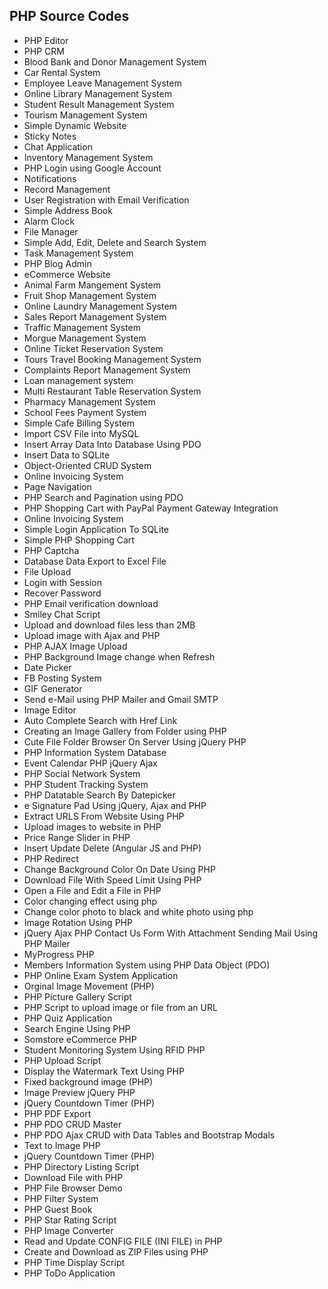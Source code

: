 <h2> PHP Source Codes </h2>
<ul>

 <li><a target="_blank" href="https://github.com/manjunath5496/PHP-Source-Codes/blob/master/php_1.rar" style="text-decoration:none;">PHP Editor</a></li>
  <li><a target="_blank" href="https://github.com/manjunath5496/PHP-CRM" style="text-decoration:none;">PHP CRM</a></li>
 <li><a target="_blank" href="https://github.com/manjunath5496/PHP-Source-Codes/blob/master/bloodbank and donar management system.rar" style="text-decoration:none;">Blood Bank and Donor Management System</a></li>
 <li><a target="_blank" href="https://github.com/manjunath5496/PHP-Source-Codes/blob/master/Car Rental Portal Project.rar" style="text-decoration:none;">Car Rental System </a></li>
 <li><a target="_blank" href="https://github.com/manjunath5496/PHP-Source-Codes/blob/master/Employee Leave Management System.rar" style="text-decoration:none;">Employee Leave Management System</a></li>
 <li><a target="_blank" href="https://github.com/manjunath5496/PHP-Source-Codes/blob/master/Online Library Management System.rar" style="text-decoration:none;">Online Library Management System</a></li>
 <li><a target="_blank" href="https://github.com/manjunath5496/PHP-Source-Codes/blob/master/Student Result Management System.rar" style="text-decoration:none;">Student Result Management System</a></li>
 <li><a target="_blank" href="https://github.com/manjunath5496/PHP-Source-Codes/blob/master/Tourism Management System.rar" style="text-decoration:none;">Tourism Management System</a></li>
  <li><a target="_blank" href="https://github.com/manjunath5496/PHP-Source-Codes/blob/master/simple-website.rar" style="text-decoration:none;">Simple Dynamic Website</a></li>
   <li><a target="_blank" href="https://github.com/manjunath5496/PHP-Source-Codes/blob/master/stickyNotes-master.rar" style="text-decoration:none;">Sticky Notes</a></li>
     <li><a target="_blank" href="https://github.com/manjunath5496/PHP-Source-Codes/blob/master/Chat-Application.rar" style="text-decoration:none;">Chat Application</a></li>
      <li><a target="_blank" href="https://github.com/manjunath5496/PHP-Source-Codes/blob/master/inventory_2014.rar" style="text-decoration:none;">Inventory Management System</a></li>
   
<li><a target="_blank" href="https://github.com/manjunath5496/PHP-Source-Codes/blob/master/Login with Google.rar" style="text-decoration:none;">PHP Login using Google Account</a></li>
  <li><a target="_blank" href="https://github.com/manjunath5496/PHP-Source-Codes/blob/master/notifications.rar" style="text-decoration:none;">Notifications</a></li>
   <li><a target="_blank" href="https://github.com/manjunath5496/PHP-Source-Codes/blob/master/recordmanagement.rar" style="text-decoration:none;">Record Management</a></li>
     <li><a target="_blank" href="https://github.com/manjunath5496/PHP-Source-Codes/blob/master/signup-email-verification.rar" style="text-decoration:none;">User Registration with Email Verification</a></li>
      <li><a target="_blank" href="https://github.com/manjunath5496/PHP-Source-Codes/blob/master/simple_address_book_php_mysql_pdo.rar" style="text-decoration:none;">Simple Address Book</a></li>
   
   <li><a target="_blank" href="https://github.com/manjunath5496/PHP-Source-Codes/blob/master/alarm_clock.rar" style="text-decoration:none;">Alarm Clock</a></li>
  <li><a target="_blank" href="https://github.com/manjunath5496/PHP-Source-Codes/blob/master/myfilemgr.rar" style="text-decoration:none;">File Manager</a></li>
   <li><a target="_blank" href="https://github.com/manjunath5496/PHP-Source-Codes/blob/master/Simple Add, Edit, Delete and Search System.rar" style="text-decoration:none;">Simple Add, Edit, Delete and Search System</a></li>
     <li><a target="_blank" href="https://github.com/manjunath5496/PHP-Source-Codes/blob/master/tasks.rar" style="text-decoration:none;">Task Management System</a></li>
 
<li><a target="_blank" href="https://github.com/manjunath5496/PHP-Source-Codes/blob/master/PHP-Blog-Admin-master.rar" style="text-decoration:none;">PHP Blog Admin</a></li>
 <li><a target="_blank" href="https://github.com/manjunath5496/PHP-Source-Codes/blob/master/PHP-PDO-eCommerce-Store-master.rar" style="text-decoration:none;">eCommerce Website</a></li>
 
<li><a target="_blank" href="https://github.com/manjunath5496/PHP-Source-Codes/blob/master/Animal Farm Mangement System.rar" style="text-decoration:none;">Animal Farm Mangement System</a></li>
  <li><a target="_blank" href="https://github.com/manjunath5496/PHP-Source-Codes/blob/master/Fruit Shop Management System.rar" style="text-decoration:none;">Fruit Shop Management System</a></li>
   <li><a target="_blank" href="https://github.com/manjunath5496/PHP-Source-Codes/blob/master/Online Laundry Management Project.rar" style="text-decoration:none;">Online Laundry Management System</a></li>
     <li><a target="_blank" href="https://github.com/manjunath5496/PHP-Source-Codes/blob/master/Sales Report Management System.rar" style="text-decoration:none;">Sales Report Management System</a></li>
 
<li><a target="_blank" href="https://github.com/manjunath5496/PHP-Source-Codes/blob/master/Traffic Management System.rar" style="text-decoration:none;">Traffic Management System</a></li>
 
   
  <li><a target="_blank" href="https://github.com/manjunath5496/PHP-Source-Codes/blob/master/Morgue Management System.rar" style="text-decoration:none;">Morgue Management System</a></li>
   <li><a target="_blank" href="https://github.com/manjunath5496/PHP-Source-Codes/blob/master/Online Ticket Reservation System.rar" style="text-decoration:none;">Online Ticket Reservation System</a></li>
     <li><a target="_blank" href="https://github.com/manjunath5496/PHP-Source-Codes/blob/master/Tours Travel Booking Management System.rar" style="text-decoration:none;">Tours Travel Booking Management System</a></li>
 

     
  <li><a target="_blank" href="https://github.com/manjunath5496/PHP-Source-Codes/blob/master/Complaints Report Management System.rar" style="text-decoration:none;">Complaints Report Management System</a></li>
   <li><a target="_blank" href="https://github.com/manjunath5496/PHP-Source-Codes/blob/master/Loan management system.rar" style="text-decoration:none;">Loan management system</a></li>
     <li><a target="_blank" href="https://github.com/manjunath5496/PHP-Source-Codes/blob/master/Multi Restaurant Table Reservation System.rar" style="text-decoration:none;">Multi Restaurant Table Reservation System</a></li>
     
   
<li><a target="_blank" href="https://github.com/manjunath5496/PHP-Source-Codes/blob/master/Pharmacy Management System.rar" style="text-decoration:none;">Pharmacy Management System</a></li>
   <li><a target="_blank" href="https://github.com/manjunath5496/PHP-Source-Codes/blob/master/School Fees Payment System.rar" style="text-decoration:none;">School Fees Payment System</a></li>
     <li><a target="_blank" href="https://github.com/manjunath5496/PHP-Source-Codes/blob/master/Simple Cafe Billing System.rar" style="text-decoration:none;">Simple Cafe Billing System</a></li>
     
<li><a target="_blank" href="https://github.com/manjunath5496/PHP-Source-Codes/blob/master/Import CSV File into MySQL.rar" style="text-decoration:none;">Import CSV File into MySQL</a></li>
     
   
<li><a target="_blank" href="https://github.com/manjunath5496/PHP-Source-Codes/blob/master/Insert Array Data Into Database Using PDO.rar" style="text-decoration:none;">Insert Array Data Into Database Using PDO</a></li>
   <li><a target="_blank" href="https://github.com/manjunath5496/PHP-Source-Codes/blob/master/Insert Data to SQLite.rar" style="text-decoration:none;">Insert Data to SQLite</a></li>
     <li><a target="_blank" href="https://github.com/manjunath5496/PHP-Source-Codes/blob/master/Object-Oriented CRUD System.rar" style="text-decoration:none;">Object-Oriented CRUD System</a></li>
   
<li><a target="_blank" href="https://github.com/manjunath5496/PHP-Source-Codes/blob/master/Online Invoicing System.rar" style="text-decoration:none;">Online Invoicing System</a></li>
   <li><a target="_blank" href="https://github.com/manjunath5496/PHP-Source-Codes/blob/master/Page Navigation.rar" style="text-decoration:none;">Page Navigation</a></li>
     <li><a target="_blank" href="https://github.com/manjunath5496/PHP-Source-Codes/blob/master/PHP Search and Pagination using PDO.rar" style="text-decoration:none;">PHP Search and Pagination using PDO</a></li>
      
<li><a target="_blank" href="https://github.com/manjunath5496/PHP-Source-Codes/blob/master/PHP Shopping Cart with PayPal Payment Gateway Integration.rar" style="text-decoration:none;">PHP Shopping Cart with PayPal Payment Gateway Integration</a></li>
   
<li><a target="_blank" href="https://github.com/manjunath5496/PHP-Source-Codes/blob/master/Online Invoicing System.rar" style="text-decoration:none;">Online Invoicing System</a></li>
   <li><a target="_blank" href="https://github.com/manjunath5496/PHP-Source-Codes/blob/master/Simple Login Application To SQLite.rar" style="text-decoration:none;">Simple Login Application To SQLite</a></li>
     <li><a target="_blank" href="https://github.com/manjunath5496/PHP-Source-Codes/blob/master/Simple PHP Shopping Cart.rar" style="text-decoration:none;">Simple PHP Shopping Cart</a></li>
        
   <li><a target="_blank" href="https://github.com/manjunath5496/PHP-Source-Codes/blob/master/Captcha.rar" style="text-decoration:none;">PHP Captcha</a></li>
   
<li><a target="_blank" href="https://github.com/manjunath5496/PHP-Source-Codes/blob/master/Database Data Export to Excel File.rar" style="text-decoration:none;">Database Data Export to Excel File</a></li>
<li><a target="_blank" href="https://github.com/manjunath5496/PHP-Source-Codes/blob/master/File Upload.rar" style="text-decoration:none;">File Upload</a></li>
<li><a target="_blank" href="https://github.com/manjunath5496/PHP-Source-Codes/blob/master/Login with Session.rar" style="text-decoration:none;">Login with Session</a></li>
   
 <li><a target="_blank" href="https://github.com/manjunath5496/PHP-Source-Codes/blob/master/Recover Password.rar" style="text-decoration:none;">Recover Password</a></li>
     
<li><a target="_blank" href="https://github.com/manjunath5496/PHP-Source-Codes/blob/master/php-email-verification-download.rar" style="text-decoration:none;">PHP Email verification download</a></li>
   
<li><a target="_blank" href="https://github.com/manjunath5496/PHP-Source-Codes/blob/master/smiley-chat-script.rar" style="text-decoration:none;">Smiley Chat Script</a></li>
<li><a target="_blank" href="https://github.com/manjunath5496/PHP-Source-Codes/blob/master/Upload and download files less than 2MB.rar" style="text-decoration:none;">Upload and download files less than 2MB</a></li>
<li><a target="_blank" href="https://github.com/manjunath5496/PHP-Source-Codes/blob/master/upload image with ajax and php.rar" style="text-decoration:none;">Upload image with Ajax and PHP</a></li>
   
 <li><a target="_blank" href="https://github.com/manjunath5496/PHP-Source-Codes/blob/master/PHP AJAX Image Upload.rar" style="text-decoration:none;">PHP AJAX Image Upload</a></li>
     
    
 <li><a target="_blank" href="https://github.com/manjunath5496/PHP-Source-Codes/blob/master/PHP Background Image change when Refresh.rar" style="text-decoration:none;">PHP Background Image change when Refresh</a></li>
        
   
 <li><a target="_blank" href="https://github.com/manjunath5496/PHP-Source-Codes/blob/master/datepicker.rar" style="text-decoration:none;">Date Picker</a></li>
<li><a target="_blank" href="https://github.com/manjunath5496/PHP-Source-Codes/blob/master/fb-posting-system.rar" style="text-decoration:none;">FB Posting System</a></li>
   
 <li><a target="_blank" href="https://github.com/manjunath5496/PHP-Source-Codes/blob/master/GIF Generator.rar" style="text-decoration:none;">GIF Generator</a></li>
     
    
 <li><a target="_blank" href="https://github.com/manjunath5496/PHP-Source-Codes/blob/master/How to Send e-Mail using PHPMailer and Gmail SMTP.rar" style="text-decoration:none;">Send e-Mail using PHP Mailer and Gmail SMTP</a></li>
        
<li><a target="_blank" href="https://github.com/manjunath5496/PHP-Source-Codes/blob/master/image-editor.rar" style="text-decoration:none;">Image Editor</a></li>
<li><a target="_blank" href="https://github.com/manjunath5496/PHP-Source-Codes/blob/master/AutoComplete Search with Href Link [PHP MySQL ].rar" style="text-decoration:none;"> Auto Complete Search with Href Link </a></li>
   
 <li><a target="_blank" href="https://github.com/manjunath5496/PHP-Source-Codes/blob/master/Creating an Image Gallery from Folder using PHP.rar" style="text-decoration:none;">Creating an Image Gallery from Folder using PHP</a></li>
     
<li><a target="_blank" href="https://github.com/manjunath5496/PHP-Source-Codes/blob/master/cute_file_folder_browser_on_server_using_jquery_php.rar" style="text-decoration:none;">Cute File Folder Browser On Server Using jQuery PHP</a></li>
     
    
 <li><a target="_blank" href="https://github.com/manjunath5496/PHP-Source-Codes/blob/master/Information System Database.rar" style="text-decoration:none;">PHP Information System Database</a></li>
        
<li><a target="_blank" href="https://github.com/manjunath5496/PHP-Source-Codes/blob/master/event_calendar_php_jquery_ajax_part2.rar" style="text-decoration:none;">Event Calendar PHP jQuery Ajax</a></li>
<li><a target="_blank" href="https://github.com/manjunath5496/PHP-Source-Codes/blob/master/social_networking_site.rar" style="text-decoration:none;"> PHP Social Network System</a></li>
   
 <li><a target="_blank" href="https://github.com/manjunath5496/PHP-Source-Codes/blob/master/sts.rar" style="text-decoration:none;">PHP Student Tracking System</a></li>
     
  <li><a target="_blank" href="https://github.com/manjunath5496/PHP-Source-Codes/blob/master/datatable-search-by-datepicker.rar" style="text-decoration:none;">PHP Datatable Search By Datepicker</a></li>
     
     
   <li><a target="_blank" href="https://github.com/manjunath5496/PHP-Source-Codes/blob/master/eSignature Pad Using Jquery AJAX and PHP.rar" style="text-decoration:none;">e Signature Pad Using jQuery, Ajax and PHP</a></li>
<li><a target="_blank" href="https://github.com/manjunath5496/PHP-Source-Codes/blob/master/extract_urls_from_website_php.rar" style="text-decoration:none;"> Extract URLS From Website Using PHP</a></li>
   
 <li><a target="_blank" href="https://github.com/manjunath5496/PHP-Source-Codes/blob/master/Upload images to website in PHP.rar" style="text-decoration:none;">Upload images to website in PHP</a></li>
     
  <li><a target="_blank" href="https://github.com/manjunath5496/PHP-Source-Codes/blob/master/product.rar" style="text-decoration:none;">Price Range Slider in PHP</a></li>
     
       
  <li><a target="_blank" href="https://github.com/manjunath5496/PHP-Source-Codes/blob/master/angularjs_insert_update_delete.rar" style="text-decoration:none;">Insert Update Delete (Angular JS and PHP)</a></li>
  
  
<li><a target="_blank" href="https://github.com/manjunath5496/PHP-Source-Codes/blob/master/Redirect.rar" style="text-decoration:none;"> PHP Redirect</a></li>
   
 <li><a target="_blank" href="https://github.com/manjunath5496/PHP-Source-Codes/blob/master/change background color on date using php.rar" style="text-decoration:none;">Change Background Color On Date Using PHP</a></li>
     
  <li><a target="_blank" href="https://github.com/manjunath5496/PHP-Source-Codes/blob/master/Download File With Speed Limit Using PHP.rar" style="text-decoration:none;">Download File With Speed Limit Using PHP</a></li>
     
       
  <li><a target="_blank" href="https://github.com/manjunath5496/PHP-Source-Codes/blob/master/filehandling.rar" style="text-decoration:none;">Open a File and Edit a File in PHP</a></li>  
  
  <li><a target="_blank" href="https://github.com/manjunath5496/PHP-Source-Codes/blob/master/color changing effect using php.rar" style="text-decoration:none;">Color changing effect using php</a></li>  
  
  
  
 <li><a target="_blank" href="https://github.com/manjunath5496/PHP-Source-Codes/blob/master/change-color-photo-to-black-and-white-photo-using-php.rar" style="text-decoration:none;">Change color photo to black and white photo using php</a></li>
  
  
<li><a target="_blank" href="https://github.com/manjunath5496/PHP-Source-Codes/blob/master/image rotation using php.rar" style="text-decoration:none;"> Image Rotation Using PHP</a></li>
   
 <li><a target="_blank" href="https://github.com/manjunath5496/PHP-Source-Codes/blob/master/jquery-ajax-php-contact-us-form-with-attachment-sending-mail-using-phpmailer.rar" style="text-decoration:none;">jQuery Ajax PHP Contact Us Form With Attachment Sending Mail Using PHP Mailer</a></li>
     
  <li><a target="_blank" href="https://github.com/manjunath5496/PHP-Source-Codes/blob/master/myProgress.rar" style="text-decoration:none;">MyProgress PHP</a></li>
     
       
  <li><a target="_blank" href="https://github.com/manjunath5496/PHP-Source-Codes/blob/master/nochp.rar" style="text-decoration:none;">Members Information System using PHP Data Object (PDO)</a></li>  
  
  <li><a target="_blank" href="https://github.com/manjunath5496/PHP-Source-Codes/blob/master/Online-Exam-System--master.rar" style="text-decoration:none;">PHP Online Exam System Application</a></li>  
  
    
 <li><a target="_blank" href="https://github.com/manjunath5496/PHP-Source-Codes/blob/master/orginal imagemovement.rar" style="text-decoration:none;"> Orginal Image Movement (PHP)</a></li>
   
 <li><a target="_blank" href="https://github.com/manjunath5496/PHP-Source-Codes/blob/master/photo-gallery-v1.rar" style="text-decoration:none;">PHP Picture Gallery Script</a></li>
     
  <li><a target="_blank" href="https://github.com/manjunath5496/PHP-Source-Codes/blob/master/php-upload-image-from-url.rar" style="text-decoration:none;">PHP Script to upload image or file from an URL</a></li>
     
       
  <li><a target="_blank" href="https://github.com/manjunath5496/PHP-Source-Codes/blob/master/quiz-1.rar" style="text-decoration:none;">PHP Quiz Application</a></li>  
  
  <li><a target="_blank" href="https://github.com/manjunath5496/PHP-Source-Codes/blob/master/search engine.rar" style="text-decoration:none;">Search Engine Using PHP</a></li>  
   
<li><a target="_blank" href="https://github.com/manjunath5496/PHP-Source-Codes/blob/master/Somstore eCommerce.rar" style="text-decoration:none;">Somstore eCommerce PHP</a></li>  
  
  <li><a target="_blank" href="https://github.com/manjunath5496/PHP-Source-Codes/blob/master/Student Monitoring System Using RFID PHP Script.rar" style="text-decoration:none;">Student Monitoring System Using RFID PHP</a></li>  
  <li><a target="_blank" href="https://github.com/manjunath5496/PHP-Source-Codes/blob/master/upload script.rar" style="text-decoration:none;">PHP Upload Script</a></li>    
  
 
 
 <li><a target="_blank" href="https://github.com/manjunath5496/PHP-Source-Codes/blob/master/Display the Watermark Text Using PHP.rar" style="text-decoration:none;">Display the Watermark Text Using PHP</a></li>  
  
 <li><a target="_blank" href="https://github.com/manjunath5496/PHP-Source-Codes/blob/master/fixed background image.rar" style="text-decoration:none;">Fixed background image (PHP)</a></li>  
   
<li><a target="_blank" href="https://github.com/manjunath5496/PHP-Source-Codes/blob/master/image-preview-jquery php.rar" style="text-decoration:none;">Image Preview jQuery PHP</a></li>  
  
  <li><a target="_blank" href="https://github.com/manjunath5496/PHP-Source-Codes/blob/master/jquery-countdown-timer php.rar" style="text-decoration:none;">jQuery Countdown Timer (PHP)</a></li>  
  <li><a target="_blank" href="https://github.com/manjunath5496/PHP-Source-Codes/blob/master/pdf_export.rar" style="text-decoration:none;">PHP PDF Export</a></li>    
  
  <li><a target="_blank" href="https://github.com/manjunath5496/PHP-Source-Codes/blob/master/PDO-CRUD-master.rar" style="text-decoration:none;">PHP PDO CRUD Master</a></li>  
  
  <li><a target="_blank" href="https://github.com/manjunath5496/PHP-Source-Codes/blob/master/PHP PDO Ajax CRUD with Data Tables and Bootstrap Modals.rar" style="text-decoration:none;">PHP PDO Ajax CRUD with Data Tables and Bootstrap Modals</a></li>  
  <li><a target="_blank" href="https://github.com/manjunath5496/PHP-Source-Codes/blob/master/text-img.rar" style="text-decoration:none;">Text to Image PHP </a></li>    
          
   
   
   
   <li><a target="_blank" href="https://github.com/manjunath5496/PHP-Source-Codes/blob/master/countdown-timer.rar" style="text-decoration:none;">jQuery Countdown Timer (PHP)</a></li>  
   
<li><a target="_blank" href="https://github.com/manjunath5496/PHP-Source-Codes/blob/master/directory-list.rar" style="text-decoration:none;">PHP Directory Listing Script</a></li>  
  
  <li><a target="_blank" href="https://github.com/manjunath5496/PHP-Source-Codes/blob/master/downloader.rar" style="text-decoration:none;">Download File with PHP</a></li>  
  <li><a target="_blank" href="https://github.com/manjunath5496/PHP-Source-Codes/blob/master/file-browser-demo.rar" style="text-decoration:none;">PHP File Browser Demo</a></li>    
  
  <li><a target="_blank" href="https://github.com/manjunath5496/PHP-Source-Codes/blob/master/filter12.rar" style="text-decoration:none;">PHP Filter System</a></li>  
  
  <li><a target="_blank" href="https://github.com/manjunath5496/PHP-Source-Codes/blob/master/Guestbook.rar" style="text-decoration:none;">PHP Guest Book</a></li>  
  <li><a target="_blank" href="https://github.com/manjunath5496/PHP-Source-Codes/blob/master/php star rating script.rar" style="text-decoration:none;">PHP Star Rating Script </a></li>    
          
  <li><a target="_blank" href="https://github.com/manjunath5496/PHP-Source-Codes/blob/master/php_image_converter.rar" style="text-decoration:none;">PHP Image Converter</a></li>  
  <li><a target="_blank" href="https://github.com/manjunath5496/PHP-Source-Codes/blob/master/php_ini_file.rar" style="text-decoration:none;">Read and Update CONFIG FILE (INI FILE) in PHP</a></li>    
  
  <li><a target="_blank" href="https://github.com/manjunath5496/PHP-Source-Codes/blob/master/phpzip.rar" style="text-decoration:none;">Create and Download as ZIP Files using PHP</a></li>  
  
  <li><a target="_blank" href="https://github.com/manjunath5496/PHP-Source-Codes/blob/master/time display.rar" style="text-decoration:none;">PHP Time Display Script</a></li>  
  <li><a target="_blank" href="https://github.com/manjunath5496/PHP-Source-Codes/blob/master/ToDo-master.rar" style="text-decoration:none;">PHP ToDo Application </a></li>    
            
   
   
   
   
   
 </ul>
